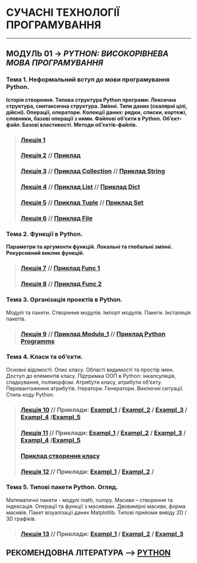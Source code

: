 # **СУЧАСНІ ТЕХНОЛОГІЇ ПРОГРАМУВАННЯ**
***
## **МОДУЛЬ 01** -> *PYTHON: ВИСОКОРІВНЕВА МОВА ПРОГРАМУВАННЯ*
### **Тема 1. Неформальний вступ до мови програмування Python**.  
**Історія створення. Типова структура Python програми: Лексична структура, синтаксична структура. Змінні. Типи даних (скалярні цілі, дійсні). Операції, оператори. Колекції даних: рядки, списки, кортежі, словники, базові операції з ними. Файлові об’єкти в Python.
Об’єкт-файл. Базові властивості. Методи об’єктів-файлів.**
>### [**Лекція 1**](/Lections/Modulo_1/2020_MPT_Lec_01_.pdf)
>### [**Лекція 2**](/Lections/Modulo_1/2020_MPT_Lec_02_.pdf)  // [**Приклад**](/Lections/Modulo_1/EXAMPL_LEC_02_PYTHON_01.ipynb)
>### [**Лекція 3**](/Lections/Modulo_1/2020_MPT_Lec_03_.pdf) //  [**Приклад Collection**](/Lections/Modulo_1/EXAMPL_LEC_03_PYTHON_02_Collect.ipynb) // [**Приклад String**](/Lections/Modulo_1/EXAMPL_LEC_03_PYTHON_02_String.ipynb)
>### [**Лекція 4**](/Lections/Modulo_1/2020_MPT_Lec_04_.pdf) //  [**Приклад List**](/Lections/Modulo_1/EXAMPL_LEC_04_PYTHON_03_List.ipynb) // [**Приклад Dict**](/Lections/Modulo_1/EXAMPL_LEC_04_PYTHON_03_Dict.ipynb)
>### [**Лекція 5**](/Lections/Modulo_1/2020_MPT_Lec_05_.pdf) //  [**Приклад Tuple**](/Lections/Modulo_1/EXAMPL_LEC_05_PYTHON_04_Tuple.ipynb) // [**Приклад Set**](/Lections/Modulo_1/EXAMPL_LEC_05_PYTHON_04_Set.ipynb)
>### [**Лекція 6**](/Lections/Modulo_1/2020_MPT_Lec_06_.pdf) // [**Приклад File**](/Lections/Modulo_1/EXAMPL_LEC_06_PYTHON_05_File.ipynb)
### **Тема 2. Функції в Python.**
**Параметри та аргументи функцій. Локальні та глобальні змінні. Рекурсивний виклик функцій.**
>### [**Лекція 7**](/Lections/Modulo_1/2020_MPT_Lec_07_.pdf) // [**Приклад Func 1**](/Lections/Modulo_1/EXAMPL_LEC_07_PYTHON_06_Func.ipynb)
>### [**Лекція 8**](/Lections/Modulo_1/2020_MPT_Lec_08_.pdf) // [**Приклад Func 2**](/Lections/Modulo_1/EXAMPL_LEC_08_PYTHON_07_Func.ipynb)
### **Тема 3. Організація проектів в Python.**
Модулі та пакети. Створення модулів. Імпорт модулів. Пакети. Інсталяція пакетів.
>### [**Лекція 9**](/Lections/Modulo_1/2020_MPT_Lec_09_.pdf) // [**Приклад Modulo_1**](/Lections/Modulo_1/EXAMPL_LEC_09_PYTHON_08_Moduls.ipynb) // [**Приклад Python Programms**](/Lections/Modulo_1/PY_FOR_LEC_09/)
### **Тема 4. Класи та об’єкти.**
Основні відомості. Опис класу. Області видимості та простір імен. Доступ до елементів класу. Підтримка ООП в  Python: інкапсуляція, спадкування, поліморфізм. Атрибути класу, атрибути об’єкту. Перевантаження атрибутів.  Ітератори. Генератори. Виключні ситуації. Стиль коду Python.
>### [**Лекція 10**](/Lections/Modulo_1/2020_MPT_Lec_10_.pdf) // **Приклади:**  [**Exampl_1**](/Lections/Modulo_1/EXAMPL_LEC_10_PYTHON_09_Class_1.ipynb) / [**Exampl_2**](/Lections/Modulo_1/EXAMPL_LEC_10_PYTHON_09_Class_2.ipynb) / [**Exampl_3**](/Lections/Modulo_1/EXAMPL_LEC_10_PYTHON_09_Class_3.ipynb) / [**Exampl_4**](/Lections/Modulo_1/EXAMPL_LEC_10_PYTHON_09_Class_4.ipynb) /[**Exampl_5**](/Lections/Modulo_1/EXAMPL_LEC_10_PYTHON_09_Class_5.ipynb)
>### [**Лекція 11**](/Lections/Modulo_1/2020_MPT_Lec_11_.pdf) //  **Приклади:**  [**Exampl_1**](/Lections/Modulo_1/EXAMPL_LEC_11_PYTHON_10_Class_1.ipynb) / [**Exampl_2**](/Lections/Modulo_1/EXAMPL_LEC_11_PYTHON_10_Class_2.ipynb) / [**Exampl_3**](/Lections/Modulo_1/EXAMPL_LEC_11_PYTHON_10_Class_3.ipynb) / [**Exampl_4**](/Lections/Modulo_1/EXAMPL_LEC_11_PYTHON_10_Class_4.ipynb) /[**Exampl_5**](/Lections/Modulo_1/EXAMPL_LEC_11_PYTHON_10_Class_5.ipynb)
>### [**Приклад створення класу**](/Lections/Modulo_1//PY_FOR_LEC_11/Lec_CLASS_Person_Module_ver_01.py)
>### [**Лекція 12**](/Lections/Modulo_1/2020_MPT_Lec_12_.pdf) //  **Приклади:**  [**Exampl_1**](/Lections/Modulo_1/EXAMPL_LEC_12_PYTHON_11_Except.ipynb) / [**Exampl_2**](/Lections/Modulo_1/EXAMPL_LEC_12_PYTHON_11_PEP.ipynb) /
### **Тема 5. Типові пакети Python. Огляд.**
Математичні пакети - модулі  math, numpy. Масиви – створення та індексація. Операції та функції з масивами. Двовимірні масиви, форма масивів.
Пакет візуалізації даних Matplotlib. Типові прийоми вивіду 2D / 3D графіків.
>### [**Лекція 13**](/Lections/Modulo_1/2020_MPT_Lec_13_.pdf) //  **Приклади:**  [**Exampl_1**](/Lections/Modulo_1/EXAMPL_LEC_13_PYTHON_12_1_Sys_Math.ipynb) / [**Exampl_2**](/Lections/Modulo_1/EXAMPL_LEC_13_PYTHON_12_2_NumPy.ipynb) / [**Exampl_3**](/Lections/Modulo_1/EXAMPL_LEC_13_PYTHON_12_3_SciPy.ipynb)

## **РЕКОМЕНДОВНА ЛІТЕРАТУРА** --> [**PYTHON**](/Biblio/PYTHON_books_.md)

